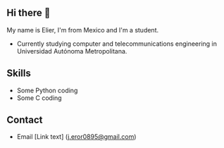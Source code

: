 ## Hi there 👋

My name is Elier, I'm from Mexico and I'm a student.

* Currently studying computer and telecommunications engineering in Universidad Autónoma Metropolitana.

## Skills

* Some Python coding
* Some C coding

## Contact
* Email [Link text] (j.eror0895@gmail.com)
<!--
**ElierRosales/ElierRosales** is a ✨ _special_ ✨ repository because its `README.md` (this file) appears on your GitHub profile.

Here are some ideas to get you started:

- 🔭 I’m currently working on ...
- 🌱 I’m currently learning ...
- 👯 I’m looking to collaborate on ...
- 🤔 I’m looking for help with ...
- 💬 Ask me about ...
- 📫 How to reach me: ...
- 😄 Pronouns: ...
- ⚡ Fun fact: ...
-->
